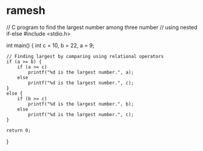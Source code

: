 # ramesh
// C program to find the largest number among three number
// using nested if-else
#include <stdio.h>

int main()
{
    int c = 10, b = 22, a = 9;

    // Finding largest by comparing using relational operators
    if (a >= b) {
        if (a >= c)
            printf("%d is the largest number.", a);
        else
            printf("%d is the largest number.", c);
    }
    else {
        if (b >= c)
            printf("%d is the largest number.", b);
        else
            printf("%d is the largest number.", c);
    }

    return 0;
}
